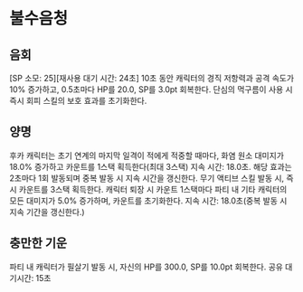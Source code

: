 # 불수음청

## 음회

[SP 소모: 25][재사용 대기 시간: 24초] 10초 동안 캐릭터의 경직 저항력과 공격 속도가 10% 증가하고, 0.5초마다 HP를 20.0, SP를 3.0pt 회복한다. 단심의 먹구름이 사용 시 즉시 회피 스킬의 보호 효과를 초기화한다.

## 양명

후카 캐릭터는 초기 연계의 마지막 일격이 적에게 적중할 때마다, 화염 원소 대미지가 18.0% 증가하고 카운트를 1스택 획득한다(최대 3스택) 지속 시간: 18.0초. 해당 효과는 2초마다 1회 발동되며 중복 발동 시 지속 시간을 갱신한다. 무기 액티브 스킬 발동 시, 즉시 카운트를 3스택 획득한다. 캐릭터 퇴장 시 카운트 1스택마다 파티 내 기타 캐릭터의 모든 대미지가 5.0% 증가하며, 카운트를 초기화한다. 지속 시간: 18.0초(중복 발동 시 지속 기간을 갱신한다.)

## 충만한 기운

파티 내 캐릭터가 필살기 발동 시, 자신의 HP를 300.0, SP를 10.0pt 회복한다. 공유 대기시간: 15초
